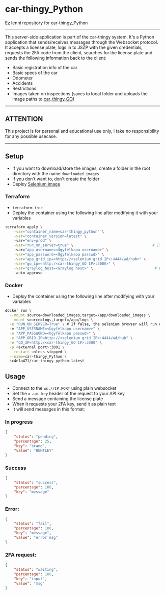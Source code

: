 # car-thingy_Python

Ez lenni repository for car-thingy_Python

---

This server-side application is part of the car-thingy system. It's a Python application that sends/receives messages through the Websocket protocol. It accepts a license plate, logs in to JSZP with the given credentials, requests the 2FA code from the client, searches for the license plate and sends the following information back to the client:
- Basic registration info of the car
- Basic specs of the car
- Odometer
- Accidents
- Restrictions
- Images taken on inspections (saves to local folder and uploads the image paths to [car_thingy_GO](https://github.com/sc4n1a471/elrek-system_GO))

---

## ATTENTION
This project is for personal and educational use only, I take no responsibility for any possible usecase.

---

## Setup ##
- If you want to download/store the images, create a folder in the root directory with the name `downloaded_images`
- If you don't want to, don't create the folder
- Deploy [Selenium image](https://hub.docker.com/r/selenium/standalone-chrome)
### Terraform ###
- `terraform init`
- Deploy the container using the following line after modifying it with your variables
```bash
terraform apply \
    -var="container_name=car-thingy_python" \
    -var="container_version=latest" \                
    -var="env=prod" \
    -var="run_on_server=true" \                                    # If false, the selenium browser will run on the local machine
    -var="app_username=<Ügyfélkapu username>" \
    -var="app_password=<Ügyfélkapu passwd>" \
    -var="app_grid_ip=<http://<selenium grid IP>:4444/wd/hub>" \
    -var="go_ip=<http:/<car-thingy_GO IP>:3000>" \
    -var="graylog_host=<Graylog host>" \                            # Optional
    -auto-approve
```
### Docker ###
- Deploy the container using the following line after modifying with your variables
```bash
docker run \
  --mount source=downloaded_images,target=/app/downloaded_images \
  --mount source=logs,target=/app/logs \
  -e "RUN_ON_SERVER=True" \ # If false, the selenium browser will run on the local machine
  -e "APP_USERNAME=<Ügyfélkapu username>" \
  -e "APP_PASSWORD=<Ügyfélkapu passwd>" \
  -e "APP_GRID_IP=http://<selenium grid IP>:4444/wd/hub" \
  -e "GO_IP=http:/<car-thingy_GO IP>:3000" \
  -p <external port>:3001 \
  --restart unless-stopped \
  --name=car-thingy_Python \
  sc4n1a471/car-thingy_python:latest
```

## Usage ##
- Connect to the `ws://IP:PORT` using plain websocket
- Set the `x-api-key` header of the request to your API key
- Send a message containing the license plate
- When it requests your 2FA key, send it as plain text
- It will send messages in this format:

### In progress
```json
{
    "status": "pending",
    "percentage": 25,
    "key": "brand",
    "value": "BENTLEY"
}
```

### Success
```json
{
    "status": "success",
    "percentage": 100,
    "key": "message"
}
```

### Error:
```json
{
    "status": "fail",
    "percentage": 100,
    "key": "message",
    "value": "error msg"
}
```

### 2FA request:
```json
{
    "status": "waiting",
    "percentage": 100,
    "key": "input",
    "value": "msg"
}
```
